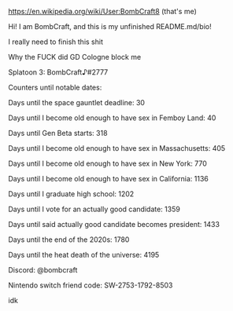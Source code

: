https://en.wikipedia.org/wiki/User:BombCraft8 (that's me)

Hi! I am BombCraft, and this is my unfinished README.md/bio!

I really need to finish this shit

Why the FUCK did GD Cologne block me

Splatoon 3: BombCraft♪#2777

Counters until notable dates:

Days until the space gauntlet deadline: 30

Days until I become old enough to have sex in Femboy Land: 40

Days until Gen Beta starts: 318

Days until I become old enough to have sex in Massachusetts: 405

Days until I become old enough to have sex in New York: 770

Days until I become old enough to have sex in California: 1136

Days until I graduate high school: 1202

Days until I vote for an actually good candidate: 1359

Days until said actually good candidate becomes president: 1433

Days until the end of the 2020s: 1780

Days until the heat death of the universe: 4195

Discord: @bombcraft

Nintendo switch friend code: SW-2753-1792-8503

idk
